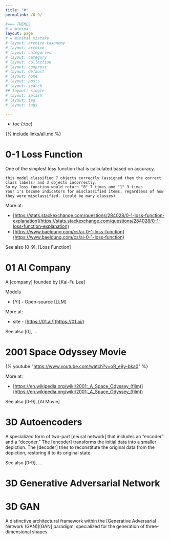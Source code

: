 ```yaml
---
title: "#"
permalink: /0-9/

#=== THEMES
# = minima
layout: page
# = minimal mistake
# layout: archive-taxonomy
# layout: archive
# layout: categories
# layout: category
# layout: collection
# layout: compress
# layout: default
# layout: home
# layout: posts
# layout: search
## layout: single
# layout: splash
# layout: tag
# layout: tags

---
```


* toc
{:toc}

{% include links/all.md %}


# 0-1 Loss Function

 One of the simplest loss function that is calculated based on accuracy.

 ```
this model classified 7 objects correctly (assigned them the correct class labels) and 3 objects incorrectly.
So my loss function would return "0" 7 times and "1" 3 times 
Your 1's become indicators for misclassified items, regardless of how they were misclassified. (could be many classes)
 ```

 More at:
  * [https://stats.stackexchange.com/questions/284028/0-1-loss-function-explanation](https://stats.stackexchange.com/questions/284028/0-1-loss-function-explanation)
  * [https://www.baeldung.com/cs/ai-0-1-loss-function](https://www.baeldung.com/cs/ai-0-1-loss-function)

 See also [0-9], [Loss Function]


# 01 AI Company

 A [company] founded by [Kai-Fu Lee]

 Models
  * [Yi] - Open-source [LLM]

 More at:
  * site - [https://01.ai/](https://01.ai/)

 See also [0], ...


# 2001 Space Odyssey Movie

 {% youtube "https://www.youtube.com/watch?v=oR_e9y-bka0" %}

 More at:
  * [https://en.wikipedia.org/wiki/2001:_A_Space_Odyssey_(film)](https://en.wikipedia.org/wiki/2001:_A_Space_Odyssey_(film))

 See also [0-9], [AI Movie]

# 3D Autoencoders

 A specialized form of two-part [neural network] that includes an “encoder” and a “decoder.” The [encoder] transforms the initial data into a smaller depiction. The [decoder] tries to reconstitute the original data from the depiction, restoring it to its original state.

 See also [0-9], ...


# 3D Generative Adversarial Network
# 3D GAN

 A distinctive architectural framework within the [Generative Adversarial Network (GAN)][GAN] paradigm, specialized for the generation of three-dimensional shapes.
